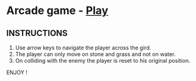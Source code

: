 Arcade game - [Play](http://mohammed88.github.io/p3/)
============

INSTRUCTIONS
------------
1. Use arrow keys to navigate the player across the gird.
2. The player can only move on stone and grass and not on water.
3. On colliding with the enemy the player is reset to his original position.

ENJOY !